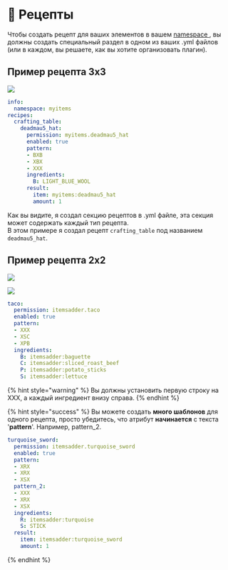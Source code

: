 # 🍳 Рецепты

Чтобы создать рецепт для ваших элементов в вашем [namespace ](../basic-concepts/namespace/), вы должны создать специальный раздел в одном из ваших .yml файлов (или в каждом, вы решаете, как вы хотите организовать плагин).

## Пример рецепта 3х3

![](<../../../.gitbook/assets/immagine (42).png>)

```yaml
info:
  namespace: myitems
recipes:
  crafting_table:
    deadmau5_hat:
      permission: myitems.deadmau5_hat
      enabled: true
      pattern:
      - BXB
      - XBX
      - XXX
      ingredients:
        B: LIGHT_BLUE_WOOL
      result:
        item: myitems:deadmau5_hat
        amount: 1
```

Как вы видите, я создал секцию рецептов в .yml файле, эта секция может содержать каждый тип рецепта.\
В этом примере я создал рецепт `crafting_table` под названием `deadmau5_hat`.

## Пример рецепта 2х2

![](<../../../.gitbook/assets/immagine (41).png>)

![](<../../../.gitbook/assets/immagine (43).png>)

```yaml
taco:
  permission: itemsadder.taco
  enabled: true
  pattern:
  - XXX
  - XSC
  - XPB
  ingredients:
    B: itemsadder:baguette
    C: itemsadder:sliced_roast_beef
    P: itemsadder:potato_sticks
    S: itemsadder:lettuce
```

{% hint style="warning" %}
Вы должны установить первую строку на XXX, а каждый ингредиент внизу справа.
{% endhint %}

{% hint style="success" %}
Вы можете создать **много шаблонов** для одного рецепта, просто убедитесь, что атрибут **начинается** с текста '**pattern**'. Например, pattern\_2.

```yaml
turquoise_sword:
  permission: itemsadder.turquoise_sword
  enabled: true
  pattern:
  - XRX
  - XRX
  - XSX
  pattern_2:
  - XXX
  - XRX
  - XSX
  ingredients:
    R: itemsadder:turquoise
    S: STICK
  result:
    item: itemsadder:turquoise_sword
    amount: 1
```
{% endhint %}
